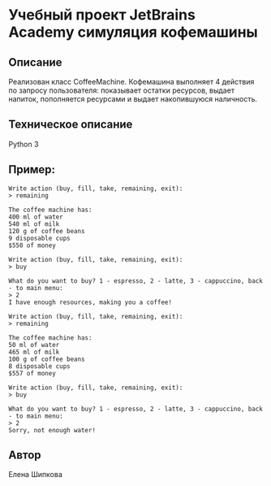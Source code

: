 # Учебный проект JetBrains Academy симуляция кофемашины

## Описание

Реализован класс CoffeeMachine. Кофемашина выполняет 4 действия по запросу пользователя: показывает остатки ресурсов, выдает напиток, пополняется ресурсами и выдает накопившуюся наличность.

## Техническое описание

Python 3

## Пример:

```text
Write action (buy, fill, take, remaining, exit):
> remaining

The coffee machine has:
400 ml of water
540 ml of milk
120 g of coffee beans
9 disposable cups
$550 of money

Write action (buy, fill, take, remaining, exit):
> buy

What do you want to buy? 1 - espresso, 2 - latte, 3 - cappuccino, back - to main menu:
> 2
I have enough resources, making you a coffee!

Write action (buy, fill, take, remaining, exit):
> remaining

The coffee machine has:
50 ml of water
465 ml of milk
100 g of coffee beans
8 disposable cups
$557 of money

Write action (buy, fill, take, remaining, exit):
> buy

What do you want to buy? 1 - espresso, 2 - latte, 3 - cappuccino, back - to main menu:
> 2
Sorry, not enough water!
```


## Автор

Елена Шипкова